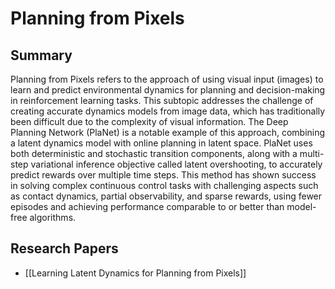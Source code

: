 # Planning from Pixels

## Summary
 Planning from Pixels refers to the approach of using visual input (images) to learn and predict environmental dynamics for planning and decision-making in reinforcement learning tasks. This subtopic addresses the challenge of creating accurate dynamics models from image data, which has traditionally been difficult due to the complexity of visual information. The Deep Planning Network (PlaNet) is a notable example of this approach, combining a latent dynamics model with online planning in latent space. PlaNet uses both deterministic and stochastic transition components, along with a multi-step variational inference objective called latent overshooting, to accurately predict rewards over multiple time steps. This method has shown success in solving complex continuous control tasks with challenging aspects such as contact dynamics, partial observability, and sparse rewards, using fewer episodes and achieving performance comparable to or better than model-free algorithms.
## Research Papers

- [[Learning Latent Dynamics for Planning from Pixels]]

